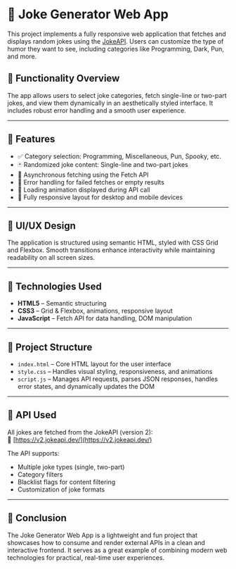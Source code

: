 # 🤣 Joke Generator Web App

This project implements a fully responsive web application that fetches and displays random jokes using the [JokeAPI](https://v2.jokeapi.dev/). Users can customize the type of humor they want to see, including categories like Programming, Dark, Pun, and more.

## 🧩 Functionality Overview

The app allows users to select joke categories, fetch single-line or two-part jokes, and view them dynamically in an aesthetically styled interface. It includes robust error handling and a smooth user experience.

---

## 🚀 Features

- ✅ Category selection: Programming, Miscellaneous, Pun, Spooky, etc.
- 🃏 Randomized joke content: Single-line and two-part jokes
- 🔄 Asynchronous fetching using the Fetch API
- 🔧 Error handling for failed fetches or empty results
- 🔁 Loading animation displayed during API call
- 📱 Fully responsive layout for desktop and mobile devices

---

## 🎨 UI/UX Design

The application is structured using semantic HTML, styled with CSS Grid and Flexbox. Smooth transitions enhance interactivity while maintaining readability on all screen sizes.

---

## 🧰 Technologies Used

- **HTML5** – Semantic structuring
- **CSS3** – Grid & Flexbox, animations, responsive layout
- **JavaScript** – Fetch API for data handling, DOM manipulation

---

## 📂 Project Structure

- `index.html` – Core HTML layout for the user interface
- `style.css` – Handles visual styling, responsiveness, and animations
- `script.js` – Manages API requests, parses JSON responses, handles error states, and dynamically updates the DOM

---

## 📡 API Used

All jokes are fetched from the JokeAPI (version 2):  
🔗 [https://v2.jokeapi.dev/](https://v2.jokeapi.dev/)

The API supports:
- Multiple joke types (single, two-part)
- Category filters
- Blacklist flags for content filtering
- Customization of joke formats

---

## 📝 Conclusion

The Joke Generator Web App is a lightweight and fun project that showcases how to consume and render external APIs in a clean and interactive frontend. It serves as a great example of combining modern web technologies for practical, real-time user experiences.
